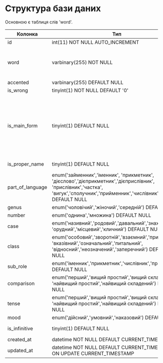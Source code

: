 # Структура бази даних

Основною є таблиця слів 'word'.

| Колонка | Тип | Призначення|
| --- | --- | --- |
|id|int(11) NOT NULL AUTO_INCREMENT| |
|word|varbinary(255) NOT NULL  | 'Щоб враховувати написання з великої літери' |
|accented|varbinary(255) DEFAULT NULL | |
|is_wrong|tinyint(1) NOT NULL DEFAULT '0' |
|is_main_form|tinyint(1) DEFAULT NULL | Чи є данне слово основною формою слова (для іменника це - чоловічий рід, називний відмінок однини)|
|is_proper_name|tinyint(1) DEFAULT NULL | Чи це власна назва|
|part_of_language|enum('займенник','іменник', 'прикметник', 'дієслово','дієприкметник','дієприслівник', 'прислівник','частка', 'вигук','сполучник','прийменник','числівник') DEFAULT NULL | |
|genus|enum('чоловічий','жіночий','середній') DEFAULT NULL  | Рід |
|number|enum('однина','множина') DEFAULT NULL | Число|
|case|enum('називний','родовий','давальний','знахідний', 'орудний','місцевий','кличний') DEFAULT NULL  | Відмінок |
|class|enum('особовий','зворотній','взаємний','присвійний', 'вказівний','означальний','питальний', 'відносний','неозначений','заперечний') DEFAULT NULL | |
|sub_role|enum('іменник','прикметник','числівник','прислівник') DEFAULT NULL | |
|comparison|enum('перший','вищий простий','вищий складений', 'найвищий простий','найвищий складений') DEFAULT NULL |Ступінь порівняння |
|tense|enum('перший','вищий простий','вищий складений', 'найвищий простий','найвищий складений') DEFAULT NULL | |
|mood|enum('дійсний','умовний','наказовий') DEFAULT NULL  | Спосіб |
|is_infinitive|tinyint(1) DEFAULT NULL |Чи слово є інфінитивом |
|created_at|datetime NOT NULL DEFAULT CURRENT_TIMESTAMP | |
|updated_at|datetime NOT NULL DEFAULT CURRENT_TIMESTAMP ON UPDATE CURRENT_TIMESTAMP | |
